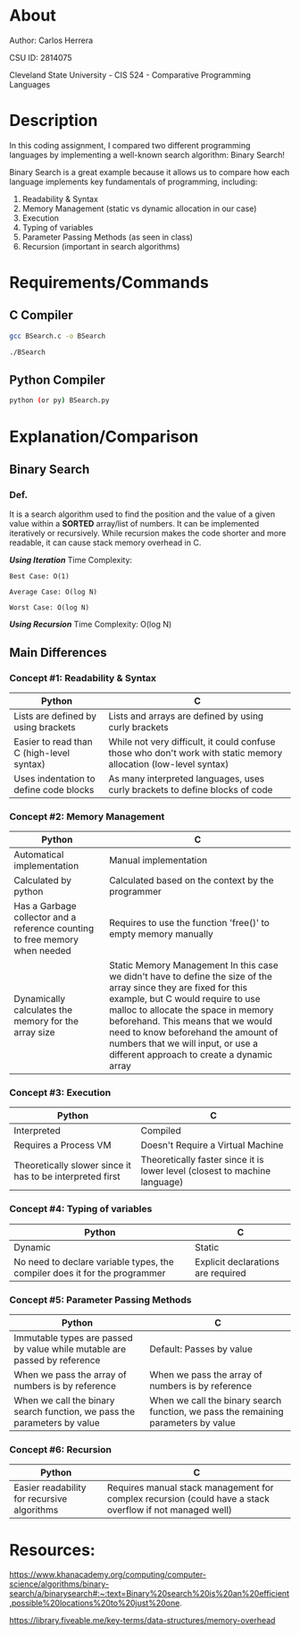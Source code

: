 # About

Author: Carlos Herrera

CSU ID: 2814075

Cleveland State University - CIS 524 - Comparative Programming Languages

# Description

In this coding assignment, I compared two different programming languages by implementing a well-known search algorithm: Binary Search!

Binary Search is a great example because it allows us to compare how each language implements key fundamentals of programming, including:
1. Readability & Syntax
2. Memory Management (static vs dynamic allocation in our case)
3. Execution
4. Typing of variables
5. Parameter Passing Methods (as seen in class)
6. Recursion (important in search algorithms)

# Requirements/Commands

## C Compiler
```bash
gcc BSearch.c -o BSearch
```
``` bash
./BSearch
```

## Python Compiler
```bash
python (or py) BSearch.py
```

# Explanation/Comparison
## Binary Search
### Def.
It is a search algorithm used to find the position and the value of a given value within a **SORTED** array/list of numbers. It can be implemented iteratively or recursively. While recursion makes the code shorter and more readable, it can cause stack memory overhead in C.

***Using Iteration***
Time Complexity: 

    Best Case: O(1)
    
    Average Case: O(log N)
    
    Worst Case: O(log N)

***Using Recursion***
Time Complexity: O(log N)


## Main Differences
### Concept #1: Readability & Syntax
| Python | C |
| --- | --- |
| Lists are defined by using brackets | Lists and arrays are defined by using curly brackets | 
| Easier to read than C (high-level syntax) | While not very difficult, it could confuse those who don't work with static memory allocation (low-level syntax) |
| Uses indentation to define code blocks | As many interpreted languages, uses curly brackets to define blocks of code |

### Concept #2: Memory Management

| Python | C |
| --- | --- |
| Automatical implementation | Manual implementation |
| Calculated by python | Calculated based on the context by the programmer |
| Has a Garbage collector and a reference counting to free memory when needed | Requires to use the function 'free()' to empty memory manually |
| Dynamically calculates the memory for the array size | Static Memory Management In this case we didn't have to define the size of the array since they are fixed for this example, but C would require to use malloc to allocate the space in memory beforehand. This means that we would need to know beforehand the amount of numbers that we will input, or use a different approach to create a dynamic array |


### Concept #3: Execution

| Python | C |
| --- | --- |
| Interpreted | Compiled |
| Requires a Process VM | Doesn't Require a Virtual Machine |
| Theoretically slower since it has to be interpreted first | Theoretically faster since it is lower level (closest to machine language) |

### Concept #4: Typing of variables

| Python | C |
| --- | --- |
| Dynamic | Static |
| No need to declare variable types, the compiler does it for the programmer | Explicit declarations are required |

### Concept #5: Parameter Passing Methods

| Python | C |
| --- | --- |
| Immutable types are passed by value while mutable are passed by reference | Default: Passes by value |
| When we pass the array of numbers is by reference | When we pass the array of numbers is by reference |
| When we call the binary search function, we pass the parameters by value | When we call the binary search function, we pass the remaining parameters by value|

### Concept #6: Recursion
| Python | C |
| --- | --- |
| Easier readability for recursive algorithms | Requires manual stack management for complex recursion (could have a stack overflow if not managed well)|

# Resources:
https://www.khanacademy.org/computing/computer-science/algorithms/binary-search/a/binarysearch#:~:text=Binary%20search%20is%20an%20efficient,possible%20locations%20to%20just%20one.

https://library.fiveable.me/key-terms/data-structures/memory-overhead 
